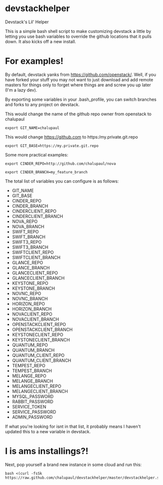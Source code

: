 devstackhelper
==============

Devstack's Lil' Helper

This is a simple bash shell script to make customizing devstack a little by letting
you use bash variables to override the github locations that it pulls down. It also 
kicks off a new install.


For examples!
=============

By default, devstack yanks from https://github.com/openstack/<PROJECT>. Well, if you
have forked your stuff you may not want to just download and add remote masters for things
only to forget where things are and screw you up later (I'm a lazy dev).

By exporting some variables in your .bash_profile, you can switch branches and forks to
any project on devstack.

This would change the name of the github repo owner from openstack to chalupaul

    export GIT_NAME=chalupaul

This would change https://github.com to https:/my.private.git.repo

    export GIT_BASE=https://my.private.git.repo


Some more practical examples:

    export CINDER_REPO=http://github.com/chalupaul/nova

    export CINDER_BRANCH=my_feature_branch

The total list of variables you can configure is as follows:

+ GIT_NAME
+ GIT_BASE
+ CINDER_REPO
+ CINDER_BRANCH
+ CINDERCLIENT_REPO
+ CINDERCLIENT_BRANCH
+ NOVA_REPO
+ NOVA_BRANCH
+ SWIFT_REPO
+ SWIFT_BRANCH
+ SWIFT3_REPO
+ SWIFT3_BRANCH
+ SWIFTCLIENT_REPO
+ SWIFTCLIENT_BRANCH
+ GLANCE_REPO
+ GLANCE_BRANCH
+ GLANCECLIENT_REPO
+ GLANCECLIENT_BRANCH
+ KEYSTONE_REPO
+ KEYSTONE_BRANCH
+ NOVNC_REPO
+ NOVNC_BRANCH
+ HORIZON_REPO
+ HORIZON_BRANCH
+ NOVACLIENT_REPO
+ NOVACLIENT_BRANCH
+ OPENSTACKCLIENT_REPO
+ OPENSTACKCLIENT_BRANCH
+ KEYSTONECLIENT_REPO
+ KEYSTONECLIENT_BRANCH
+ QUANTUM_REPO
+ QUANTUM_BRANCH
+ QUANTUM_CLIENT_REPO
+ QUANTUM_CLIENT_BRANCH
+ TEMPEST_REPO
+ TEMPEST_BRANCH
+ MELANGE_REPO
+ MELANGE_BRANCH
+ MELANGECLIENT_REPO
+ MELANGECLIENT_BRANCH
+ MYSQL_PASSWORD
+ RABBIT_PASSWORD
+ SERVICE_TOKEN
+ SERVICE_PASSWORD
+ ADMIN_PASSWORD

If what you're looking for isnt in that list, it probably means I haven't updated this to a 
new variable in devstack.

I is ams installings?!
======================

Next, pop yourself a brand new instance in some cloud and run this:

    bash <(curl -fsSk https://raw.github.com/chalupaul/devstackhelper/master/devstackhelper.sh)
